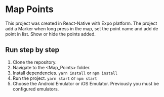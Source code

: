 # Map Points

This project was created in React-Native with Expo platform. The project add a Marker when long press in the map, set the point name and add de point in list. Show or hide the points added.

## Run step by step

1. Clone the repository.
2. Navigate to the <Map_Points> folder.
3. Install dependencies. `yarn install` or `npm install`
4. Run the project. `yarn start` or `npm start`
5. Choose the Android Emulator or iOS Emulator. Previously you must be configured emulators.
